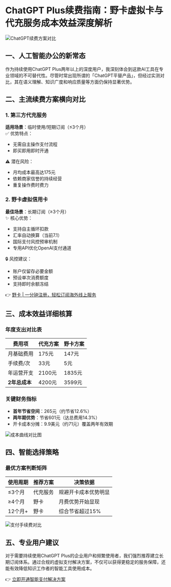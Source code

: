 # ChatGPT Plus续费指南：野卡虚拟卡与代充服务成本效益深度解析

![ChatGPT续费方案对比](https://bbtdd.com/wp-content/uploads/img/72554612516.webp)

## 一、人工智能办公的新常态
作为持续使用ChatGPT Plus两年以上的深度用户，我深刻体会到这款AI工具在专业领域的不可替代性。尽管时常出现所谓的「ChatGPT平替产品」，但经过实测对比，其在语义理解、知识广度和响应质量等方面仍保持显著优势。

## 二、主流续费方案横向对比
### 1. 第三方代充服务
**适用场景**：临时使用/短期订阅（≤3个月）  
✅ 优势特点：
- 无需自主操作支付流程
- 即买即用即时开通

⚠️ 潜在风险：
- 月均成本最高达175元
- 依赖商家信誉的持续经营
- 重复操作费时费力

### 2. 野卡虚拟信用卡
**最佳场景**：长期订阅（≥3个月）  
✨ 核心优势：
- 支持自主循环扣款
- 汇率自动换算（当前7.1）
- 国际支付风控预审机制
- 专用API优化OpenAI支付通道

🔒 风控建议：
- 账户仅留存必要金额
- 预设单次消费额度
- 支持即时余额冻结

👉 [野卡 | 一分钟注册，轻松订阅海外线上服务](https://bbtdd.com/yeka)

## 三、成本效益详细核算
### 年度支出对比表
| 费用项        | 代充方案  | 野卡方案 |
|---------------|----------|-------------|
| 月基础费用    | 175元   | 147元      |
| 手续费/次     | 33元     | 5元         |
| 年运营开支    | 2100元  | 1835元     |
| **2年总成本** | 4200元  | 3599元     |

### 关键财务指标
- **首年节省空间**：265元（约节省12.6%）
- **两年期优势**：节省601元（达总费用14.3%）
- 开卡成本分摊：9.9美元（约71元）覆盖两年有效期

![成本曲线对比图](https://bbtdd.com/wp-content/uploads/img/8747072859.webp)

## 四、智能选择策略
### 最优方案判断矩阵
| 使用周期  | 推荐方案       | 决策依据               |
|----------|---------------|-----------------------|
| ≤3个月   | 代充服务       | 规避开卡成本优势明显    |
| ≥4个月   | 野卡      | 月费优势开始显现        |
| 12个月+  | 野卡      | 综合节省超过15%        |

![支付手续费对比](https://bbtdd.com/wp-content/uploads/img/489223336.webp)

## 五、专业用户建议
对于需要持续使用ChatGPT Plus的企业用户和频繁使用者，我们强烈推荐建立长期订阅体系。通过合规的虚拟支付解决方案，不仅可以获得更稳定的服务保障，还能有效降低知识工作者的智能工具使用成本。

👉 [立即开通智能支付解决方案](https://bbtdd.com/yeka)